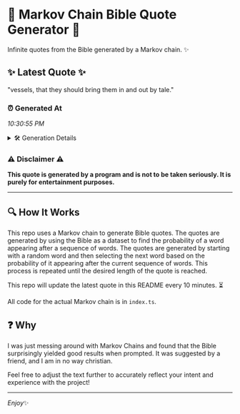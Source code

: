 # 📖 Markov Chain Bible Quote Generator 📖

Infinite quotes from the Bible generated by a Markov chain. ✨

## ✨ Latest Quote ✨
"vessels, that they should bring them in and out by tale."

### ⏰ Generated At
*10:30:55 PM*

<details>
    <summary>🛠️ Generation Details</summary>
    <p>
        <strong>🌱 Seed:</strong> vessels,<br>
        <strong>🔄 Iterations:</strong> 10<br>
        <strong>📜 Context History:</strong><br>[ vessels, ]: that<br>[ vessels,, that ]: they<br>[ vessels,, that, they ]: should<br>[ vessels,, that, they, should ]: bring<br>[ vessels,, that, they, should, bring ]: them<br>[ vessels,, that, they, should, bring, them ]: in<br>[ that, they, should, bring, them, in ]: and<br>[ they, should, bring, them, in, and ]: out<br>[ should, bring, them, in, and, out ]: by<br>[ bring, them, in, and, out, by ]: tale.<br>
    </p>
</details>

### ⚠️ Disclaimer ⚠️
**This quote is generated by a program and is not to be taken seriously. It is purely for entertainment purposes.**

---

## 🔍 How It Works

This repo uses a Markov chain to generate Bible quotes. The quotes are generated by using the Bible as a dataset to find the probability of a word appearing after a sequence of words. The quotes are generated by starting with a random word and then selecting the next word based on the probability of it appearing after the current sequence of words. This process is repeated until the desired length of the quote is reached.

This repo will update the latest quote in this README every 10 minutes. ⏳

All code for the actual Markov chain is in `index.ts`.

## ❓ Why

I was just messing around with Markov Chains and found that the Bible surprisingly yielded good results when prompted. 
It was suggested by a friend, and I am in no way christian.

Feel free to adjust the text further to accurately reflect your intent and experience with the project!

---

*Enjoy*✨
